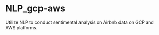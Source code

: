 # NLP_gcp-aws
Utilize NLP to conduct sentimental analysis on Airbnb data on GCP and AWS platforms. 
